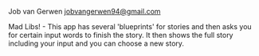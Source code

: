 Job van Gerwen jobvangerwen94@gmail.com

Mad Libs! - This app has several 'blueprints' for stories and then asks you for certain input words to finish the story.
It then shows the full story including your input and you can choose a new story.
